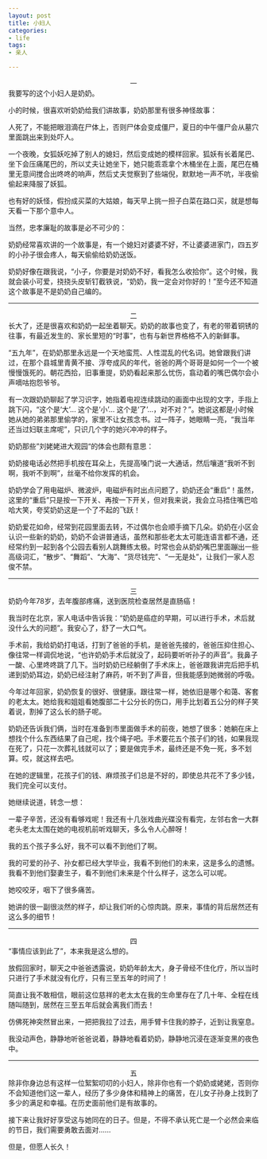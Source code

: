 ```yaml
---
layout: post
title: 小妇人
categories:
- life
tags:
- 亲人

---
```


<center>一</center>
我要写的这个小妇人是奶奶。

小的时候，很喜欢听奶奶给我们讲故事，奶奶那里有很多神怪故事：

人死了，不能把眼泪滴在尸体上，否则尸体会变成僵尸，夏日的中午僵尸会从墓穴里面跳出来到处吓人。

一个夜晚，女狐妖吃掉了别人的媳妇，然后变成她的模样回家。狐妖有长着尾巴、坐下会压痛尾巴的，所以丈夫让她坐下，她只能乖乖拿个木桶坐在上面，尾巴在桶里无意间搅合出咚咚的响声，然后丈夫觉察到了些端倪，默默地一声不吭，半夜偷偷起来降服了妖狐。

也有好的妖怪，假扮成买菜的大姑娘，每天早上挑一担子白菜在路口买，就是想每天看一下那个意中人。

当然，忠孝廉耻的故事是必不可少的：

奶奶经常喜欢讲的一个故事是，有一个媳妇对婆婆不好，不让婆婆进家门，四五岁的小孙子很会疼人，每天偷偷给奶奶送饭。

奶奶好像在跟我说，“小子，你要是对奶奶不好，看我怎么收拾你”。这个时候，我就会装小可爱，挠挠头皮斩钉截铁说，“奶奶，我一定会对你好的！”至今还不知道这个故事是不是奶奶自己编的。

---
<center>二</center>
长大了，还是很喜欢和奶奶一起坐着聊天。奶奶的故事也变了，有老的带着铜锈的往事，有最近发生的、家长里短的“时事”，也有与新世界格格不入的新鲜事。

“五九年”，在奶奶那里永远是一个天地蛮荒、人性混乱的代名词。她曾跟我们讲过，在那个县城里青黄不接、浮夸成风的年代，爸爸的两个哥哥是如何一个一个被慢慢饿死的。朝花西拾，旧事重提，奶奶看起来那么忧伤，翕动着的嘴巴偶尔会小声嘀咕抱怨爷爷。

有一次跟奶奶聊起了学习识字，她指着电视连续跳动的画面中出现的文字，手指上跳下闪，“这个是‘大’... 这个是‘小’... 这个是‘了’...，对不对？”。她说这都是小时候她从她的弟弟那里偷学的，家里不让女孩念书。过一阵子，她眼睛一亮，“我当年还当过妇联主席呢”，只识几个字的她兴冲冲的样子。

奶奶那些”刘姥姥进大观园“的体会也颇有意思：

奶奶接电话必然把手机按在耳朵上，先提高嗓门说一大通话，然后嚷道“我听不到啊，我听不到啊”，丝毫不给你发挥的机会。

奶奶学会了用电磁炉、微波炉，电磁炉有时出点问题了，奶奶还会“重启”！虽然，这里的“重启”只是按一下开关、再按一下开关，但对我来说，我会立马捂住嘴巴哈哈大笑，夸奖奶奶这是一个了不起的飞跃！

奶奶爱花如命，经常到花园里面去转，不过偶尔也会顺手摘下几朵。奶奶在小区会认识一些新的奶奶，奶奶不会讲普通话，虽然和那些老太太可能连语言都不通，还经常约到一起到各个公园去看别人跳舞练太极。时常也会从奶奶嘴巴里面蹦出一些高级词汇，“散步”、“舞蹈”、“大海”、“货尽钱完”、“一无是处”，让我们一家人忍俊不禁。

---
<center>三</center>
奶奶今年78岁，去年腹部疼痛，送到医院检查居然是直肠癌！

我当时在北京，家人电话中告诉我：“奶奶是癌症的早期，可以进行手术，术后就没什么大的问题”。我安心了，舒了一大口气。

手术前，我给奶奶打电话，打到了爸爸的手机，是爸爸先接的，爸爸压抑住担心、像往常一样调侃地说，“也许奶奶手术后就没了，起码要听听孙子的声音”。我鼻子一酸、心里咚咚跳了几下。当时奶奶已经躺倒了手术床上，爸爸跟我讲完后把手机递到奶奶耳边，奶奶已经注射了麻药，听不到了声音，但我能感到她微弱的呼吸。

今年过年回家，奶奶恢复的很好、很健康。跟往常一样，她依旧是哪个和蔼、客套的老太太。她给我和姐姐看她腹部二十公分长的伤口，用手比划着五公分的样子笑着说，割掉了这么长的肠子呢。

奶奶还告诉我们俩，当时在准备到市里面做手术的前夜，她想了很多：她躺在床上想找个什么东西结果了自己呢，找个绳子吧。手术要花五个孩子们的钱，如果我现在死了，只花一次葬礼钱就可以了；要是做完手术，最终还是不免一死，多不划算。哎，就这样去吧。

在她的逻辑里，花孩子们的钱、麻烦孩子们总是不好的，即使总共花不了多少钱，我们完全可以支付。

她继续说道，转念一想：

一辈子辛苦，还没有看够戏呢！我还有十几张戏曲光碟没有看完，左邻右舍一大群老头老太太围在她的电视机前听戏聊天，多么令人心醉呀！

我的五个孩子多么好，我不可以看不到他们了啊。

我的可爱的孙子、孙女都已经大学毕业，我看不到他们的未来，这是多么的遗憾。我看不到他们娶妻生子，看不到他们未来是个什么样子，这怎么可以呢。

她咬咬牙，咽下了很多痛苦。

她讲的很一副很淡然的样子，却让我们听的心惊肉跳。原来，事情的背后居然还有这么多的细节！

---
<center>四</center>
“事情应该到此了”，本来我是这么想的。

放假回家时，聊天之中爸爸透露说，奶奶年龄太大，身子骨经不住化疗，所以当时只进行了手术就没有化疗，只有三至五年的时间了！

简直让我不敢相信，眼前这位慈祥的老太太在我的生命里存在了几十年、全程在线随叫随到，居然在三至五年后就会离我们而去！

仿佛死神突然冒出来，一把把我拉了过去，用手臂卡住我的脖子，近到让我窒息。

我没动声色，静静地听爸爸说着，静静地看着奶奶，静静地沉浸在逐渐变黑的夜色中。

---
<center>五</center>
除非你身边总有这样一位絮絮叨叨的小妇人，除非你也有一个奶奶或姥姥，否则你不会知道他们这一辈人，经历了多少身体和精神上的痛苦，在儿女子孙身上找到了多少的满足和幸福。在历史面前他们是有故事的。

接下来让我好好享受这与她同在的日子。但是，不得不承认死亡是一个必然会来临的节日，我们需要勇敢去面对......

但是，但愿人长久！